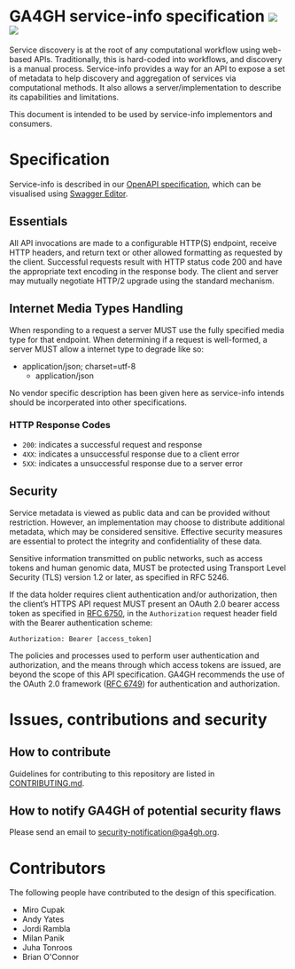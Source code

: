 # GA4GH service-info specification [![](https://travis-ci.org/ga4gh-discovery/ga4gh-service-info.svg?branch=develop)](https://travis-ci.org/ga4gh-discovery/ga4gh-service-info) [![](https://img.shields.io/badge/license-Apache%202-blue.svg)](https://raw.githubusercontent.com/ga4gh-discovery/ga4gh-service-info/develop/LICENSE)

Service discovery is at the root of any computational workflow using web-based APIs. Traditionally, this is hard-coded into workflows, and discovery is a manual process. Service-info provides a way for an API to expose a set of metadata to help discovery and aggregation of services via computational methods. It also allows a server/implementation to describe its capabilities and limitations.

This document is intended to be used by service-info implementors and consumers. 

# Specification

Service-info is described in our [OpenAPI specification](./service-info.yaml), which can be visualised using [Swagger Editor](https://editor.swagger.io/?url=https://raw.githubusercontent.com/ga4gh-discovery/ga4gh-service-info/develop/service-info.yaml).

## Essentials

All API invocations are made to a configurable HTTP(S) endpoint, receive HTTP headers, and return text or other allowed formatting as requested by the client. Successful requests result with HTTP status code 200 and have the appropriate text encoding in the response body. The client and server may mutually negotiate HTTP/2 upgrade using the standard mechanism.

## Internet Media Types Handling

When responding to a request a server MUST use the fully specified media type for that endpoint. When determining if a request is well-formed, a server MUST allow a internet type to degrade like so:

- application/json; charset=utf-8
  - application/json

No vendor specific description has been given here as service-info intends should be incorperated into other specifications.

### HTTP Response Codes

- `200`: indicates a successful request and response
- `4XX`: indicates a unsuccessful response due to a client error
- `5XX`: indicates a unsuccessful response due to a server error

## Security

Service metadata is viewed as public data and can be provided without restriction. However, an implementation may choose to distribute additional metadata, which may be considered sensitive. Effective security measures are essential to protect the integrity and confidentiality of these data.

Sensitive information transmitted on public networks, such as access tokens and human genomic data, MUST be protected using Transport Level Security (TLS) version 1.2 or later, as specified in RFC 5246.

If the data holder requires client authentication and/or authorization, then the client’s HTTPS API request MUST present an OAuth 2.0 bearer access token as specified in [RFC 6750](https://tools.ietf.org/html/rfc6750), in the `Authorization` request header field with the Bearer authentication scheme:

```
Authorization: Bearer [access_token]
```

The policies and processes used to perform user authentication and authorization, and the means through which access tokens are issued, are beyond the scope of this API specification. GA4GH recommends the use of the OAuth 2.0 framework ([RFC 6749](https://tools.ietf.org/html/rfc6749)) for authentication and authorization.

# Issues, contributions and security

## How to contribute

Guidelines for contributing to this repository are listed in [CONTRIBUTING.md](CONTRIBUTING.md).

## How to notify GA4GH of potential security flaws

Please send an email to security-notification@ga4gh.org.

# Contributors

The following people have contributed to the design of this specification.

- Miro Cupak
- Andy Yates
- Jordi Rambla
- Milan Panik
- Juha Tonroos
- Brian O'Connor
